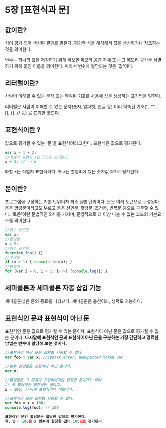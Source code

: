 # 5장 [표현식과 문]

## 값이란?
식이 평가 되어 생성된 결과를 말한다.
평가란 식을 해석해서 값을 생성하거나 참조하는 것을 의미한다.

변수는 하나의 값을 저장하기 위해 확보한 메모리 공간 자체 또는 그 메모리 공간을 식별하기 위해 붙인 이름을 의미한다.
따라서 변수에 할당되는 것은 '값'이다.

## 리터럴이란?
사람이 이해할 수 있는 문자 또는 약속된 기호를 사용해 값을 생성하는 표기법을 말한다.

리터럴은 
사람이 이해할 수 있는 문자(숫자, 알파벳, 한글 등) 
미리 약속된 기호('', "", . [], {}, // 등)
로 표기한 코드다.

## 표현식이란 ?
값으로 평가될 수 있는 '문'을 표현식이라고 한다.
표현식은 값으로 평가된다.

```jsx
var x = 1 + 2;
//식별자 표현식 x는 3으로 평가된다. 
x + 3; // -> 6
```
좌항 x는 식별자 표현식이다. 
즉 x는 할당되어 있는 숫자값 3으로 평가된다.

## 문이란?
프로그램을 구성하는 기본 단위이자 최소 실행 단위이다.
문은 여러 토큰으로 구성된다.
문은 명령문이라고도 부르고 문은 선언문, 할당문, 조건문, 반복문 등으로 구분할 수 있다.
'토큰'이란 문법적인 의미를 가지며, 문법적으로 더 이상 나눌 수 없는 코드의 기본요소를 의미한다.

```jsx
//변수 선언문
var x;
//할당문
x = 5;
//함수 선언문
function foo() {}
//조건문
if (x > 1) { console.log(x); }
//반복문
for (var i = 0; i < 2; i++>) {console.log(i);}
```

## 세미콜론과 세미콜론 자동 삽입 기능
세미콜론(;)은 문의 종료를 나타낸다.
세미콜론은 옵션이라, 생략도 가능하다.

## 표현식인 문과 표현식이 아닌 문
표현식인 문은 값으로 평가될 수 있는 문이며,
표현식이 아닌 문은 값으로 평가될 수 없는 문이다.
<b>다시말해<b> 표현식인 문과 표현식이 아닌 문을 구분하는 가장 간단하고 명료한 방법은 변수에 할당해 보는 것이다.

```jsx
//표현식이 아닌 문은 값처럼 사용할 수 없다.
var foo = var x; //Syntax error: unexpected token var

//변수 선언문은 표현식이 아닌 문이다.
var x;

//할당문은 그 자체가 표현식이지만 완전한 문이기도 하다 
// 즉 할당문은 표현식인 셈이다.
x = 100; //이게 표현식이다 이말이다.

//표현식인 문은 값처럼 사용할 수 있다.
var foo = x = 100;
console.log(foo); // 100

표현식인 문인 할당문은 할당한 값으로 평가된다.
즉, x = 100은 x 변수에 할당한 값이 100으로 평가된다. 
